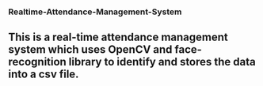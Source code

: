 ### Realtime-Attendance-Management-System

## This is a real-time attendance management system which uses OpenCV and face-recognition library to identify and stores the data into a csv file.
